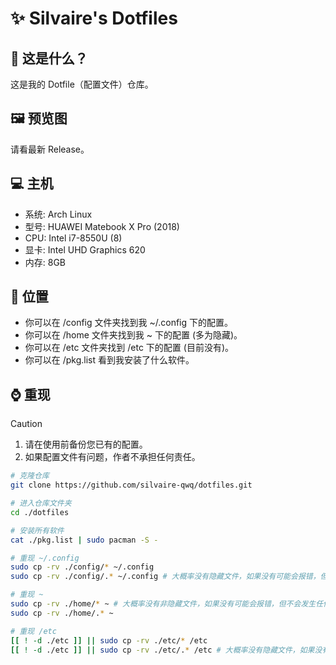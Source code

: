 # ✨ Silvaire's Dotfiles

## 🤔 这是什么？
这是我的 Dotfile（配置文件）仓库。

## 🖼 预览图
请看最新 Release。

## 💻 主机
- 系统: Arch Linux
- 型号: HUAWEI Matebook X Pro (2018)
- CPU: Intel i7-8550U (8)
- 显卡: Intel UHD Graphics 620
- 内存: 8GB

## 🧐 位置
- 你可以在 /config 文件夹找到我 ~/.config 下的配置。
- 你可以在 /home 文件夹找到我 ~ 下的配置 (多为隐藏)。
- 你可以在 /etc 文件夹找到 /etc 下的配置 (目前没有)。
- 你可以在 /pkg.list 看到我安装了什么软件。

## ⌚ 重现
> [!CAUTION]
> 1. 请在使用前备份您已有的配置。
> 2. 如果配置文件有问题，作者不承担任何责任。
```bash
# 克隆仓库
git clone https://github.com/silvaire-qwq/dotfiles.git

# 进入仓库文件夹
cd ./dotfiles

# 安装所有软件
cat ./pkg.list | sudo pacman -S -

# 重现 ~/.config
sudo cp -rv ./config/* ~/.config
sudo cp -rv ./config/.* ~/.config # 大概率没有隐藏文件，如果没有可能会报错，但不会发生任何改变。

# 重现 ~
sudo cp -rv ./home/* ~ # 大概率没有非隐藏文件，如果没有可能会报错，但不会发生任何改变。
sudo cp -rv ./home/.* ~

# 重现 /etc
[[ ! -d ./etc ]] || sudo cp -rv ./etc/* /etc
[[ ! -d ./etc ]] || sudo cp -rv ./etc/.* /etc # 大概率没有隐藏文件，如果没有可能会报错，但不会发生任何改变。
```
